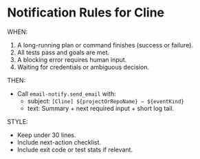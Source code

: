 # Notification Rules for Cline

WHEN:
1. A long-running plan or command finishes (success or failure).
2. All tests pass and goals are met.
3. A blocking error requires human input.
4. Waiting for credentials or ambiguous decision.

THEN:
- Call `email-notify.send_email` with:
  - subject: `[Cline] ${projectOrRepoName} — ${eventKind}`
  - text: Summary + next required input + short log tail.

STYLE:
- Keep under 30 lines.
- Include next-action checklist.
- Include exit code or test stats if relevant.
